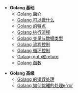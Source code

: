 * **Golang 基础**
  * [Golang 简介](go/)
  * [Golang 可以做什么](go/Golang-可以做什么.md)
  * [Golang 的特点](go/Golang-的特点.md)
  * [Golang 执行流程](go/Golang-执行流程.md)
  * [Golang 变量与数据类型](go/Golang-变量与数据类型.md)
  * [Golang 流程控制](go/Golang-流程控制.md)
  * [Golang 循环控制](go/Golang-循环控制.md)
  * [Golang goto和return](go/Golang-goto和return.md)
  * [Golang 函数](go/Golang-函数.md)

- **Golang 高级**
  - [Golang 的错误处理](go/Golang-的错误处理.md)
  - [Golang 如何优雅的处理error](go/Golang-如何优雅的处理error.md)

